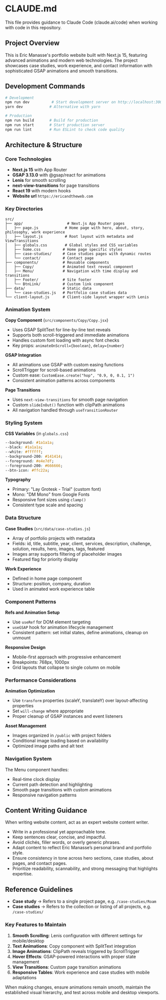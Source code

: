 # CLAUDE.md

This file provides guidance to Claude Code (claude.ai/code) when working with code in this repository.

## Project Overview

This is Eric Manasse's portfolio website built with Next.js 15, featuring advanced animations and modern web technologies. The project showcases case studies, work experience, and contact information with sophisticated GSAP animations and smooth transitions.

## Development Commands

```bash
# Development
npm run dev          # Start development server on http://localhost:3000
yarn dev            # Alternative with yarn

# Production
npm run build       # Build for production
npm run start       # Start production server
npm run lint        # Run ESLint to check code quality
```

## Architecture & Structure

### Core Technologies
- **Next.js 15** with App Router
- **GSAP 3.13.0** with @gsap/react for animations
- **Lenis** for smooth scrolling
- **next-view-transitions** for page transitions
- **React 19** with modern hooks
- **Website url** `https://ericandtheweb.com`

### Key Directories
```
src/
├── app/                    # Next.js App Router pages
│   ├── page.js            # Home page with hero, about, story, philosophy, work experience
│   ├── layout.js          # Root layout with metadata and ViewTransitions
│   ├── globals.css        # Global styles and CSS variables
│   ├── home.css          # Home page specific styles
│   ├── case-studies/     # Case studies pages with dynamic routes
│   └── contact/          # Contact page
├── components/           # Reusable components
│   ├── Copy/             # Animated text reveal component
│   ├── Menu/             # Navigation with time display and transitions
│   ├── Footer/           # Site footer
│   └── BtnLink/          # Custom link component
├── data/                 # Static data
│   └── case-studies.js   # Portfolio case studies data
└── client-layout.js      # Client-side layout wrapper with Lenis
```

### Animation System

**Copy Component** (`src/components/Copy/Copy.jsx`)
- Uses GSAP SplitText for line-by-line text reveals
- Supports both scroll-triggered and immediate animations
- Handles custom font loading with async font checks
- Key props: `animateOnScroll={boolean}`, `delay={number}`

**GSAP Integration**
- All animations use GSAP with custom easing functions
- ScrollTrigger for scroll-based animations
- Custom ease: `CustomEase.create("hop", "0.9, 0, 0.1, 1")`
- Consistent animation patterns across components

**Page Transitions**
- Uses `next-view-transitions` for smooth page navigation
- Custom `slideInOut()` function with clipPath animations
- All navigation handled through `useTransitionRouter`

### Styling System

**CSS Variables** (in `globals.css`)
```css
--background: #1a1a1a;
--black: #1a1a1a;
--white: #ffffff;
--background-200: #141414;
--foreground: #e4e7df;
--foreground-200: #666666;
--btn-icon: #ffc22a;
```

**Typography**
- Primary: "Lay Grotesk - Trial" (custom font)
- Mono: "DM Mono" from Google Fonts
- Responsive font sizes using `clamp()`
- Consistent type scale and spacing

### Data Structure

**Case Studies** (`src/data/case-studies.js`)
- Array of portfolio projects with metadata
- Fields: id, title, subtitle, year, client, services, description, challenge, solution, results, hero, images, tags, featured
- Images array supports filtering of placeholder images
- Featured flag for priority display

**Work Experience**
- Defined in home page component
- Structure: position, company, duration
- Used in animated work experience table

### Component Patterns

**Refs and Animation Setup**
- Use `useRef` for DOM element targeting
- `useGSAP` hook for animation lifecycle management
- Consistent pattern: set initial states, define animations, cleanup on unmount

**Responsive Design**
- Mobile-first approach with progressive enhancement
- Breakpoints: 768px, 1000px
- Grid layouts that collapse to single column on mobile

### Performance Considerations

**Animation Optimization**
- Use `transform` properties (scaleY, translateY) over layout-affecting properties
- Set `will-change` where appropriate
- Proper cleanup of GSAP instances and event listeners

**Asset Management**
- Images organized in `/public` with project folders
- Conditional image loading based on availability
- Optimized image paths and alt text

### Navigation System

The Menu component handles:
- Real-time clock display
- Current path detection and highlighting
- Smooth page transitions with custom animations
- Responsive navigation patterns

## Content Writing Guidance

When writing website content, act as an expert website content writer.  
- Write in a professional yet approachable tone.  
- Keep sentences clear, concise, and impactful.  
- Avoid clichés, filler words, or overly generic phrases.  
- Adapt content to reflect Eric Manasse’s personal brand and portfolio style.  
- Ensure consistency in tone across hero sections, case studies, about pages, and contact pages.  
- Prioritize readability, scannability, and strong messaging that highlights expertise.  

## Reference Guidelines

- **Case study** → Refers to a single project page, e.g. `/case-studies/Roam`  
- **Case studies** → Refers to the collection or listing of all projects, e.g. `/case-studies/`  

### Key Features to Maintain

1. **Smooth Scrolling**: Lenis configuration with different settings for mobile/desktop
2. **Text Animations**: Copy component with SplitText integration
3. **Image Animations**: ClipPath reveals triggered by ScrollTrigger
4. **Hover Effects**: GSAP-powered interactions with proper state management
5. **View Transitions**: Custom page transition animations
6. **Responsive Tables**: Work experience and case studies with mobile adaptations

When making changes, ensure animations remain smooth, maintain the established visual hierarchy, and test across mobile and desktop viewports.

